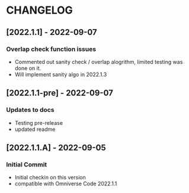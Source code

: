 # CHANGELOG

## [2022.1.1] - 2022-09-07
### Overlap check function issues
- Commented out sanity check / overlap alogrithm, limited testing was done on it.
- Will implement sanity algo in 2022.1.3

## [2022.1.1-pre] - 2022-09-07
### Updates to docs
- Testing pre-release
- updated readme

## [2022.1.1.A] - 2022-09-05
### Initial Commit
- Initial checkin on this version
- compatible with Omniverse Code 2022.1.1

